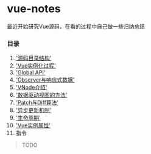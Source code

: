# vue-notes

最近开始研究Vue源码，在看的过程中自己做一些归纳总结
### 目录
1. ['源码目录结构'](https://github.com/gitliyu/vue-notes/blob/master/notes/vue-index.md)
2. ['Vue实例化过程'](https://github.com/gitliyu/vue-notes/blob/master/notes/vue-define.md)
3. ['Global API'](https://github.com/gitliyu/vue-notes/blob/master/notes/vue-global-api.md)
4. ['Observer与响应式数据'](https://github.com/gitliyu/vue-notes/blob/master/notes/vue-observer.md)
5. ['VNode介绍'](https://github.com/gitliyu/vue-notes/blob/master/notes/vue-vnode.md)
6. ['数据驱动视图的方法'](https://github.com/gitliyu/vue-notes/blob/master/notes/vue-render.md)
7. ['Patch与Diff算法'](https://github.com/gitliyu/vue-notes/blob/master/notes/vue-vdom.md)
8. ['异步更新机制'](https://github.com/gitliyu/vue-notes/blob/master/notes/vue-nextTick.md)
9. ['生命周期'](https://github.com/gitliyu/vue-notes/blob/master/notes/vue-lifecycle.md)
10. ['Vue实例属性'](https://github.com/gitliyu/vue-notes/blob/master/notes/vue-attr.md) 
11. 指令

> TODO

